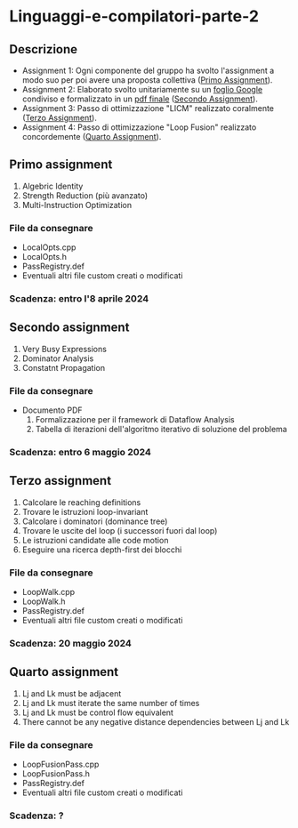 # Linguaggi-e-compilatori-parte-2

## Descrizione
- Assignment 1: Ogni componente del gruppo ha svolto l'assignment a modo suo per poi avere una proposta collettiva ([Primo Assignment](./Primo%20Assignment/)).
- Assignment 2: Elaborato svolto unitariamente su un [foglio Google](./Secondo%20Assignment/Secondo%20Assignment.xlsx) condiviso e formalizzato in un [pdf finale](./Secondo%20Assignment/Secondo%20Assignment.pdf) ([Secondo Assignment](./Secondo%20Assignment/)).
-  Assignment 3: Passo di ottimizzazione "LICM" realizzato coralmente ([Terzo Assignment](./Terzo%20Assignment/)).
-  Assignment 4: Passo di ottimizzazione "Loop Fusion" realizzato concordemente ([Quarto Assignment](./Quarto%20Assignment/)).

## Primo assignment
1. Algebric Identity
2. Strength Reduction (più avanzato)
3. Multi-Instruction Optimization

### File da consegnare
- LocalOpts.cpp
- LocalOpts.h
- PassRegistry.def
- Eventuali altri file custom creati o modificati

### Scadenza: entro l'8 aprile 2024

## Secondo assignment
1. Very Busy Expressions
2. Dominator Analysis
3. Constatnt Propagation

### File da consegnare
- Documento PDF
  1. Formalizzazione per il framework di Dataflow Analysis 
  2. Tabella di iterazioni dell'algoritmo iterativo di soluzione del problema

### Scadenza: entro 6 maggio 2024

## Terzo assignment
1. Calcolare le reaching definitions
2. Trovare le istruzioni loop-invariant
3. Calcolare i dominatori (dominance tree)
4. Trovare le uscite del loop (i successori fuori dal loop)
5. Le istruzioni candidate alle code motion
6. Eseguire una ricerca depth-first dei blocchi

### File da consegnare
- LoopWalk.cpp
- LoopWalk.h
- PassRegistry.def
- Eventuali altri file custom creati o modificati

### Scadenza: 20 maggio 2024

## Quarto assignment
1. Lj and Lk must be adjacent
2. Lj and Lk must iterate the same number of times
3. Lj and Lk must be control flow equivalent
4. There cannot be any negative distance dependencies between Lj and Lk 

### File da consegnare
- LoopFusionPass.cpp
- LoopFusionPass.h
- PassRegistry.def
- Eventuali altri file custom creati o modificati

### Scadenza: ?
